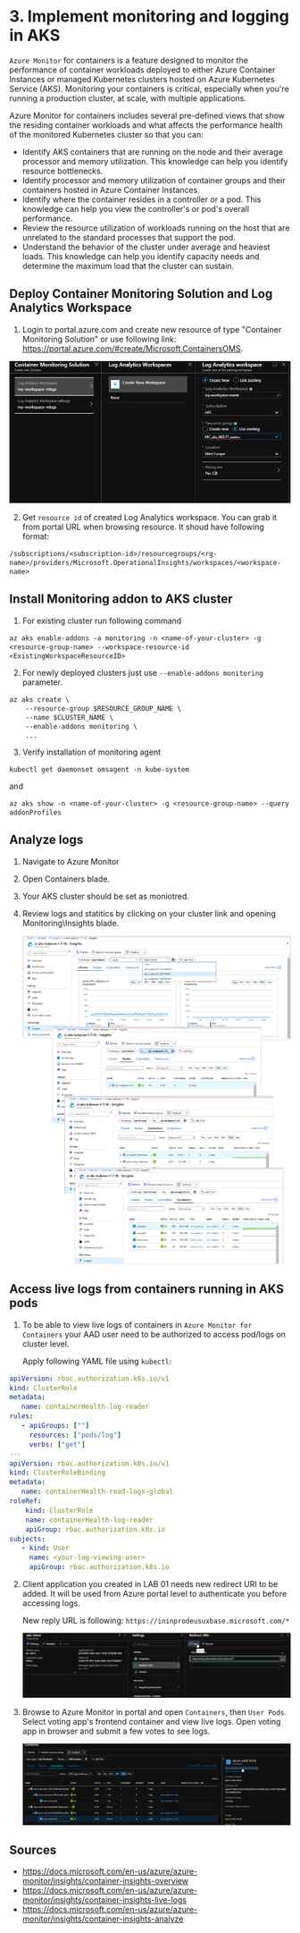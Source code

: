 # 3. Implement monitoring and logging in AKS

`Azure Monitor` for containers is a feature designed to monitor the performance of container workloads deployed to either Azure Container Instances or managed Kubernetes clusters hosted on Azure Kubernetes Service (AKS). Monitoring your containers is critical, especially when you're running a production cluster, at scale, with multiple applications.

Azure Monitor for containers includes several pre-defined views that show the residing container workloads and what affects the performance health of the monitored Kubernetes cluster so that you can:
- Identify AKS containers that are running on the node and their average processor and memory utilization. This knowledge can help you identify resource bottlenecks.
- Identify processor and memory utilization of container groups and their containers hosted in Azure Container Instances. 
- Identify where the container resides in a controller or a pod. This knowledge can help you view the controller's or pod's overall performance.
- Review the resource utilization of workloads running on the host that are unrelated to the standard processes that support the pod.
- Understand the behavior of the cluster under average and heaviest loads. This knowledge can help you identify capacity needs and determine the maximum load that the cluster can sustain.

## Deploy Container Monitoring Solution and Log Analytics Workspace

1. Login to portal.azure.com and create new resource of type "Container Monitoring Solution" or use following link: https://portal.azure.com/#create/Microsoft.ContainersOMS.
   
![Log Analytics workspace](img/Log-Analytics-workspace.png) 

2. Get `resource id` of created Log Analytics workspace. You can grab it from portal URL when browsing resource. It shoud have following format:
   
```
/subscriptions/<subscription-id>/resourcegroups/<rg-name>/providers/Microsoft.OperationalInsights/workspaces/<workspace-name>
```

## Install Monitoring addon to AKS cluster

1. For existing cluster run following command

```shell
az aks enable-addons -a monitoring -n <name-of-your-cluster> -g <resource-group-name> --workspace-resource-id <ExistingWorkspaceResourceID>
```

2. For newly deployed clusters just use `--enable-addons monitoring` parameter.

```shell
az aks create \
    --resource-group $RESOURCE_GROUP_NAME \
    --name $CLUSTER_NAME \
    --enable-addons monitoring \
    ...
```

3. Verify installation of monitoring agent

```shell
kubectl get daemonset omsagent -n kube-system
```
and

```shell
az aks show -n <name-of-your-cluster> -g <resource-group-name> --query addonProfiles
```

## Analyze logs

1. Navigate to Azure Monitor
2. Open Containers blade.
3. Your AKS cluster should be set as moniotred. 
4. Review logs and statitics by clicking on your cluster link and opening Monitoring\Insights blade.
   
   ![Insights](img/add-filter-option-01.png)

## Access live logs from containers running in AKS pods

1. To be able to view live logs of containers in `Azure Monitor for Containers` your AAD user need to be authorized to access pod/logs on cluster level. 

    Apply following YAML file using `kubectl`:

```yaml
apiVersion: rbac.authorization.k8s.io/v1 
kind: ClusterRole 
metadata: 
   name: containerHealth-log-reader 
rules: 
   - apiGroups: [""] 
     resources: ["pods/log"] 
     verbs: ["get"] 
--- 
apiVersion: rbac.authorization.k8s.io/v1 
kind: ClusterRoleBinding 
metadata: 
   name: containerHealth-read-logs-global 
roleRef: 
    kind: ClusterRole 
    name: containerHealth-log-reader 
    apiGroup: rbac.authorization.k8s.io 
subjects: 
   - kind: User 
     name: <your-log-viewing-user> 
     apiGroup: rbac.authorization.k8s.io
```

2. Client application you created in LAB 01 needs new redirect URI to be added. It will be used from Azure portal level to authenticate you before accessing logs. 

    New reply URL is following: `https://ininprodeusuxbase.microsoft.com/*`

    ![Redirect URIs](img/Redirect-URIs.png)

3. Browse to Azure Monitor in portal and open `Containers`, then `User Pods`. Select voting app's frontend container and view live logs. Open voting app in browser and submit a few votes to see logs.
   
    ![Logs](img/LiveLogs.png)

## Sources
- https://docs.microsoft.com/en-us/azure/azure-monitor/insights/container-insights-overview
- https://docs.microsoft.com/en-us/azure/azure-monitor/insights/container-insights-live-logs
- https://docs.microsoft.com/en-us/azure/azure-monitor/insights/container-insights-analyze
